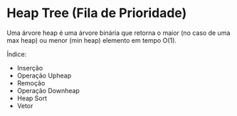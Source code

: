 # Heap Tree (Fila de Prioridade)

Uma árvore heap é uma árvore binária que retorna o maior (no caso de uma max heap) ou menor (min heap) elemento em tempo O(1).

Índice:

- Inserção
- Operação Upheap
- Remoção
- Operação Downheap
- Heap Sort
- Vetor
